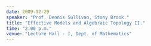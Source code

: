 ```yaml
---
date: 2009-12-29
speaker: "Prof. Dennis Sullivan, Stony Brook."
title: "Effective Models and Algebraic Topology II."
time: "2:00 p.m."
venue: "Lecture Hall - I, Dept. of Mathematics"
---
```


